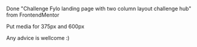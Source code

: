 Done "Challenge Fylo landing page with two column layout challenge hub" from FrontendMentor

Put media for 375px and 600px

Any advice is wellcome :)